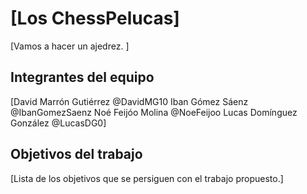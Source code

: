 # [Los ChessPelucas]

[Vamos a hacer un ajedrez. ]

## Integrantes del equipo

[David Marrón Gutiérrez @DavidMG10
Iban Gómez Sáenz @IbanGomezSaenz
Noé Feijóo Molina @NoeFeijoo
Lucas Domínguez González @LucasDG0]

## Objetivos del trabajo

[Lista de los objetivos que se persiguen con el trabajo propuesto.]
